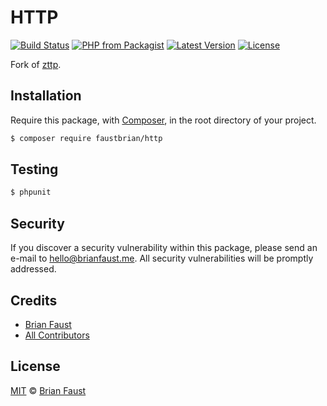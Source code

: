 # HTTP

[![Build Status](https://img.shields.io/travis/faustbrian/HTTP/master.svg?style=flat-square)](https://travis-ci.org/faustbrian/HTTP)
[![PHP from Packagist](https://img.shields.io/packagist/php-v/faustbrian/http.svg?style=flat-square)]()
[![Latest Version](https://img.shields.io/github/release/faustbrian/HTTP.svg?style=flat-square)](https://github.com/faustbrian/HTTP/releases)
[![License](https://img.shields.io/packagist/l/faustbrian/HTTP.svg?style=flat-square)](https://packagist.org/packages/faustbrian/HTTP)

Fork of [zttp](https://github.com/kitetail/zttp).

## Installation

Require this package, with [Composer](https://getcomposer.org/), in the root directory of your project.

``` bash
$ composer require faustbrian/http
```

## Testing

``` bash
$ phpunit
```

## Security

If you discover a security vulnerability within this package, please send an e-mail to hello@brianfaust.me. All security vulnerabilities will be promptly addressed.

## Credits

- [Brian Faust](https://github.com/faustbrian)
- [All Contributors](../../contributors)

## License

[MIT](LICENSE) © [Brian Faust](https://brianfaust.me)
